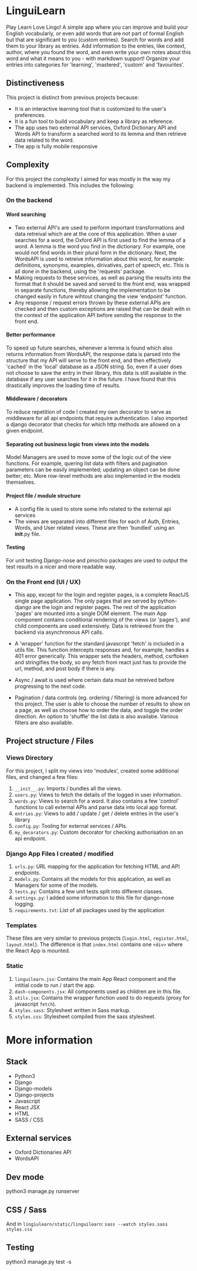 # LinguiLearn
Play Learn Love Lingo! A simple app where you can improve and build your English vocabularly, or even add words that are not part of formal English but that are significant to you (custom entries). Search for words and add them to your library as entries. Add information to the entries, like context, author, where you found the word, and even write your own notes about this word and what it means to you - with markdown support! Organize your entries into categories for 'learning', 'mastered', 'custom' and 'favourites'.

## Distinctiveness
This project is distinct from previous projects because:
- It is an interactive learning tool that is customized to the user's preferences.
- It is a fun tool to build vocabulary and keep a library as reference.
- The app uses two external API services, Oxford Dictionary API and Words API to transform a searched word to its lemma and then retrieve data related to the word.
- The app is fully mobile responsive

## Complexity
For this project the complexity I aimed for was mostly in the way my backend is implemented. This includes the following:

### On the backend

#### Word searching
- 	Two external API's are used to perform important transformations and data retreival which are at the core of this application. When a user searches for a word, the Oxford API is first used to find the lemma of a word. A lemma is the word you find in the dictionary. For example, one would not find words in their plural form in the dictionary. Next, the WordsAPI is used to retreive information about this word, for example: definitions, synonyms, examples, dirivatives, part of speech, etc. This is all done in the backend, using the 'requests' package.
- Making requests to these services, as well as parsing the results into the format that it should be saved and served to the front end, was wrapped in separate functions, thereby allowing the implementation to be changed easily in future wihtout changing the view 'endpoint' function.
- Any response / request errors thrown by these external APIs are checked and then custom exceptions are raised that can be dealt with in the context of the application API before sending the response to the front end.


#### Better performance
To speed up future searches, whenever a lemma is found which also returns information from WordsAPI, the response data is parsed into the structure that my API will serve to the front end, and then effectively 'cached' in the 'local' database as a JSON string. So, even if a user does not choose to save the entry in their library, this data is still available in the database if any user searches for it in the future. I have found that this drastically improves the loading time of results.

#### Middleware / decorators
To reduce repetition of code I created my own decorator to serve as middleware for all api endpoints that require authentication. I also imported a django decorator that checks for which http methods are allowed on a given endpoint.

#### Separating out business logic from views into the models
Model Managers are used to move some of the  logic out of the view functions. For example, quering list data with filters and pagination parameters can be easily implemented; updating an object can be done better; etc. More row-level methods are also implemented in the models themselves.

#### Project file / module structure
- A config file is used to store some info related to the external api services
- The views are separated into different files for each of Auth, Entries, Words, and User related views. These are then 'bundled' using an __init__.py file.

#### Testing
For unit testing Django-nose and pinochio packages are used to output the test results in a nicer and more readable way.

### On the Front end (UI / UX)

- This app, except for the login and register pages, is a complete ReactJS single page application. The only pages that are served by python-django are the login and register pages. The rest of the application 'pages' are mounted into a single DOM element. The main App component contains conditional rendering of the views (or 'pages'), and child components are used extensively. Data is retrieved from the backend via asynchronous API calls.

- A 'wrapper' function for the standard javascript 'fetch' is included in a utils file. This function intercepts responses and, for example, handles a 401 error generically. This wrapper sets the headers, method, csrftoken and stringifies the body, so any fetch from react just has to provide the url, method, and post body if there is any.

- Async / await is used where certain data must be retreived before progressing to the next code.

- Pagination / data controls (eg. ordering / filtering) is more advanced for this project. The user is able to choose the number of results to show on a page, as well as choose how to order the data, and toggle the order direction. An option to 'shuffle' the list data is also availabe. Various filters are also available.


## Project structure / Files

### Views Directory
For this project, I split my views into 'modules', created some additional files, and changed a few files:
1. `__init__.py`: Imports / bundles all the views.
2. `users.py`: Views to fetch the details of the logged in user information.
3. `words.py`: Views to search for a word. It also contains a few 'control' functions to call external APIs and parse data into local app format.
4. `entries.py`: Views to add / update / get / delete entries in the user's library
5. `config.py`: Tooling for external services / APIs.
6. `my_decorators.py`: Custom decorator for checking authorisation on an api endpoint.

### Django App Files I created / modified
1. `urls.py`: URL mapping for the application for fetching HTML and API endpoints.
2. `models.py`: Contains all the models for this application, as well as Managers for some of the models.
3. `tests.py`: Contains a few unit tests split into different classes.
4. `settings.py`: I added some information to this file for django-nose logging.
5. `requirements.txt`: List of all packages used by the application

### Templates
These files are very similar to previous projects (`login.html`, `register.html`, `layout.html`). The difference is that `index.html` contains one `<div>` where the React App is mounted.

### Static
1. `linguilearn.jsx`: Contains the main App React component and the intitial code to run / start the app.
2. `dash-components.jsx`: All components used as children are in this file.
3. `utils.jsx`: Contains the wrapper function used to do requests (proxy for javascript `fetch`).
4. `styles.sass`: Stylesheet written in Sass markup.
5. `styles.css`: Stylesheet compiled from the sass stylesheet.


# More information

## Stack
- Python3
- Django
- Django-models
- Django-projects
- Javascript
- React JSX
- HTML
- SASS / CSS

## External services
- Oxford Dictionaries API
- WordsAPI


## Dev mode
python3 manage.py runserver

## CSS / Sass
And in `lingiulearn/static/linguilearn`:
`sass --watch styles.sass styles.css`

## Testing
python3 manage.py test -s

